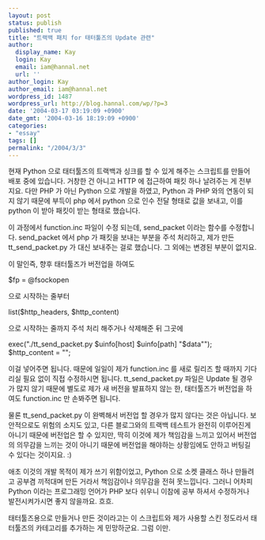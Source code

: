 ```yaml
---
layout: post
status: publish
published: true
title: "트랙백 패치 for 태터툴즈의 Update 관련"
author:
  display_name: Kay
  login: Kay
  email: iam@hannal.net
  url: ''
author_login: Kay
author_email: iam@hannal.net
wordpress_id: 1487
wordpress_url: http://blog.hannal.com/wp/?p=3
date: '2004-03-17 03:19:09 +0900'
date_gmt: '2004-03-16 18:19:09 +0900'
categories:
- "essay"
tags: []
permalink: "/2004/3/3"
---
```

<p>현재 Python 으로 태터툴즈의 트랙백과 싱크를 할 수 있게 해주는 스크립트를 만들어 배포 중에 있습니다. 거창한 건 아니고 HTTP 에 접근하여 패킷 하나 날려주는 게 전부지요. 다만 PHP 가 아닌 Python 으로 개발을 하였고, Python 과 PHP 와의 연동이 되지 않기 때문에 부득이 php 에서 python 으로 인수 전달 형태로 값을 보내고, 이를 python 이 받아 패킷이 받는 형태로 했습니다.</p>
<p>이 과정에서 function.inc 파일이 수정 되는데, send_packet 이라는 함수를 수정합니다. send_packet 에서 php 가 패킷을 보내는 부분을 주석 처리하고, 제가 만든 tt_send_packet.py 가 대신 보내주는 걸로 했습니다. 그 외에는 변경된 부분이 없지요.</p>
<p>이 말인즉, 향후 태터툴즈가 버전업을 하여도</p>
<p>$fp = @fsockopen</p>
<p>으로 시작하는 줄부터</p>
<p>list($http_headers, $http_content)</p>
<p>으로 시작하는 줄까지 주석 처리 해주거나 삭제해준 뒤 그곳에</p>
<p>exec("./tt_send_packet.py $uinfo[host] $uinfo[path] "$data"");<br />
$http_content = "";</p>
<p>이걸 넣어주면 됩니다. 때문에 일일이 제가 function.inc 를 새로 릴리즈 할 때까지 기다리실 필요 없이 직접 수정하시면 됩니다. tt_send_packet.py 파일은 Update 될 경우가 많지 않기 때문에 별도로 제가 새 버전을 발표하지 않는 한, 태터툴즈가 버전업을 하여도 function.inc 만 손봐주면 됩니다.</p>
<p>물론 tt_send_packet.py 이 완벽해서 버전업 할 경우가 많지 않다는 것은 아닙니다. 보안적으로도 위험의 소지도 있고, 다른 블로그와의 트랙백 테스트가 완전히 이루어진게 아니기 때문에 버전업은 할 수 있지만, 딱히 이것에 제가 책임감을 느끼고 있어서 버전업의 의무감을 느끼는 것이 아니기 때문에 버전업을 해야하는 상황임에도 안하고 버팅길 수 있다는 것이지요. :)</p>
<p>애초 이것의 개발 목적이 제가 쓰기 위함이었고, Python 으로 소켓 클래스 하나 만들려고 공부겸 끼적대며 만든 거라서 책임감이나 의무감을 전혀 못느낍니다. 그러니 어차피 Python 이라는 프로그래밍 언어가 PHP 보다 쉬우니 이참에 공부 하셔서 수정하거나 발전시켜가시면 좋지 않을까요. 흐흐.</p>
<p>태터툴즈용으로 만들거나 만든 것이라고는 이 스크립트와 제가 사용할 스킨 정도라서 태터툴즈의 카테고리를 추가하는 게 민망하군요. 그럼 이만.</p>

